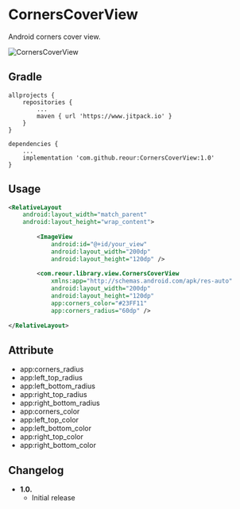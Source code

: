 CornersCoverView
===============

Android corners cover view.

![CornersCoverView](https://raw.github.com/reour/CornersCoverView/master/image/sample.png)


Gradle
------
```
allprojects {
	repositories {
		...
		maven { url 'https://www.jitpack.io' }
	}
}
```
```
dependencies {
    ...
    implementation 'com.github.reour:CornersCoverView:1.0'
}
```

Usage
-----
```xml
<RelativeLayout
    android:layout_width="match_parent"
    android:layout_height="wrap_content">
    
        <ImageView
            android:id="@+id/your_view"
            android:layout_width="200dp"
            android:layout_height="120dp" />
    
        <com.reour.library.view.CornersCoverView
            xmlns:app="http://schemas.android.com/apk/res-auto"
            android:layout_width="200dp"
            android:layout_height="120dp"
            app:corners_color="#23FF11"
            app:corners_radius="60dp" />
            
</RelativeLayout>
```

Attribute
-----
- app:corners_radius
- app:left_top_radius
- app:left_bottom_radius
- app:right_top_radius
- app:right_bottom_radius
- app:corners_color
- app:left_top_color
- app:left_bottom_color
- app:right_top_color
- app:right_bottom_color

Changelog
---------
* **1.0.**
    * Initial release
